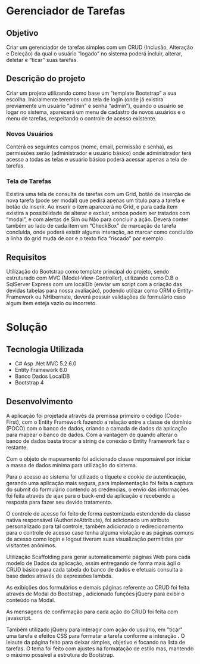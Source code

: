 # Gerenciador  de Tarefas

## Objetivo
Criar um gerenciador de tarefas simples com um CRUD (Inclusão, Alteração e Deleção) da qual o usuário “logado” no sistema poderá incluir, alterar, deletar e “ticar” suas tarefas.

## Descrição do projeto
Criar um projeto utilizando como base um “template Bootstrap” a sua escolha.
Inicialmente teremos uma tela de login (onde já existira previamente um usuário “admin” e senha “admin”), quando o usuário se logar no sistema, aparecerá um menu de cadastro de novos usuários e o menu de tarefas, respeitando o controle de acesso existente.

### Novos Usuários
Conterá os seguintes campos (nome, email, permissão e senha), as permissões serão (administrador e usuário básico) onde administrador terá acesso a todas as telas e usuário básico poderá acessar apenas a tela de tarefas.

### Tela de Tarefas
Existira uma tela de consulta de tarefas com um Grid, botão de inserção de nova tarefa (pode ser modal) que pedirá apenas um título para a tarefa e botão de inserir. Ao inserir o item aparecerá no Grid, e para cada item existira a possibilidade de alterar e excluir, ambos podem ser tratados com “modal”, e com alertas de Sim ou Não para concluir a ação.
Deverá conter também ao lado de cada item um “CheckBox” de marcação de tarefa concluída, onde poderá existir alguma interação, ao marcar como concluído a linha do grid muda de cor e o texto fica “riscado” por exemplo.

## Requisitos
Utilização do Bootstrap como template principal do projeto, sendo estruturado com MVC (Model-View-Controller), utilizando como D.B o SqlServer Express com um localDb (enviar um script com a criação das devidas tabelas para nossa avaliação), podendo utilizar como ORM o Entity-Framework ou NHibernate, deverá possuir validações de formulário caso algum item esteja vazio ou incorreto.

# Solução
## Tecnologia Utilizada
- C# Asp .Net MVC  5.2.6.0
- Entity Framework  6.0
- Banco Dados LocalDB
- Bootstrap 4
## Desenvolvimento
A aplicação foi projetada através da premissa primeiro o código (Code-First), com o Entity Framework  fazendo a relação entre a classe de domínio (POCO) com o banco de dados, criando a camada de dados da aplicação para mapear o banco de dados. Com a vantagem de quando alterar o banco de dados basta trocar a string de conexão o Entity Framework faz o restante.

Com o objeto de mapeamento foi  adicionado classe responsável por iniciar a massa de dados mínima para utilização do sistema. 

Para o acesso ao sistema foi utilizado o  tíquete  e cookie  de autenticação, gerando uma aplicação mais segura, para implementação foi feita a captura do submit do formulário contendo as credencias, o  envio das informações foi feita  através de ajax para o back-end  da aplicação e recebendo a resposta para fazer seu devido tratamento.

O controle de acesso foi feito de forma customizada estendendo da classe nativa responsável (AuthorizeAttribute), foi adicionado um atributo personalizado para tal controle, também adicionado o redirecionamento para o controle de acesso caso tenha alguma violação e as páginas comuns de acesso como login e logout  tiveram suas visualização permitidas por visitantes anônimos. 

Utilização Scaffolding para gerar  automaticamente páginas Web para cada modelo de Dados da aplicação, assim entregando de forma mais ágil o CRUD básico para cada tabela do banco de dados e efetuais consulta a base dados através de expressões lambda.

As exibições dos formulários e demais páginas referente ao CRUD  foi feita através de Modal do Bootstrap , adicionado funções jQuery para exibir o conteúdo na Modal.

As mensagens de confirmação para cada ação do CRUD foi feita com javascript.

Também utilizado jQuery para interagir com ação do usuário, em "ticar" uma tarefa e efeitos CSS para formatar a tarefa conforme a interação .
O leiaute da página feito para deixar simples, objetivo e focando na lista de tarefas. O tema foi feito com ajustes na formatação de estilo mas, mantendo o máximo possível a estrutura do Bootstrap.
